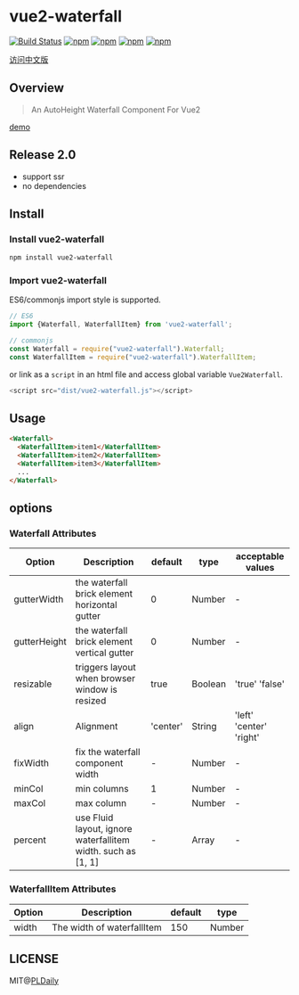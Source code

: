 # vue2-waterfall

[![Build Status](https://travis-ci.org/PLDaily/vue2-waterfall.svg?branch=master)](https://travis-ci.org/PLDaily/vue2-waterfall)
[![npm](https://img.shields.io/npm/v/vue2-waterfall.svg)](https://www.npmjs.com/package/vue2-waterfall)
[![npm](https://img.shields.io/npm/dt/vue2-waterfall.svg)](https://www.npmjs.com/package/vue2-waterfall)
[![npm](https://img.shields.io/npm/l/vue2-waterfall.svg)](https://www.npmjs.com/package/vue2-waterfall)
[![npm](https://img.shields.io/badge/code_style-standard-brightgreen.svg)](https://github.com/standard/standard)

[访问中文版](https://github.com/PLDaily/vue2-waterfall/blob/master/ZH_CN.md)

## Overview
> An AutoHeight Waterfall Component For Vue2

[demo](http://67.218.146.247:8088/)

## Release 2.0

- support ssr
- no dependencies

## Install

### Install vue2-waterfall

```sh
npm install vue2-waterfall
```

### Import vue2-waterfall

ES6/commonjs import style is supported.

```js
// ES6
import {Waterfall, WaterfallItem} from 'vue2-waterfall';

// commonjs
const Waterfall = require("vue2-waterfall").Waterfall;
const WaterfallItem = require("vue2-waterfall").WaterfallItem;
```
or link as a `script` in an html file and access global variable `Vue2Waterfall`.

```js
<script src="dist/vue2-waterfall.js"></script>
```

## Usage

```html
<Waterfall>
  <WaterfallItem>item1</WaterfallItem>
  <WaterfallItem>item2</WaterfallItem>
  <WaterfallItem>item3</WaterfallItem>
  ...
</Waterfall>
```

## options

### Waterfall Attributes

| Option          | Description                                                   | default     | type      | acceptable values        |
| --------------- | ------------------------------------------------------------- | ----------- | --------- | ------------------------ |
| gutterWidth     | the waterfall brick element horizontal gutter                 | 0           | Number    |           -              |
| gutterHeight    | the waterfall brick element vertical gutter                   | 0           | Number    |           -              |
| resizable       | triggers layout when browser window is resized                | true        | Boolean   |  'true' 'false'          |
| align           | Alignment                                                     | 'center'    | String    |  'left' 'center' 'right' |
| fixWidth        | fix the waterfall component width                             |      -      | Number    |           -              |
| minCol          | min columns                                                   | 1           | Number    |           -              |
| maxCol          | max column                                                    |      -      | Number    |           -              |
| percent         | use Fluid layout, ignore waterfallitem width. such as [1, 1]  |      -      | Array     |           -              |

### WaterfallItem Attributes

| Option  | Description                                                 | default     | type      |
| ------- | ----------------------------------------------------------- | ----------- | --------- |
| width   | The width of waterfallItem                                  |     150     | Number    |


## LICENSE

MIT@[PLDaily](https://github.com/PLDaily)
